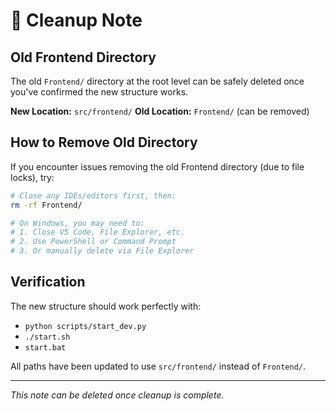 # 🧹 Cleanup Note

## Old Frontend Directory

The old `Frontend/` directory at the root level can be safely deleted once you've confirmed the new structure works.

**New Location:** `src/frontend/`
**Old Location:** `Frontend/` (can be removed)

## How to Remove Old Directory

If you encounter issues removing the old Frontend directory (due to file locks), try:

```bash
# Close any IDEs/editors first, then:
rm -rf Frontend/

# On Windows, you may need to:
# 1. Close VS Code, File Explorer, etc.
# 2. Use PowerShell or Command Prompt
# 3. Or manually delete via File Explorer
```

## Verification

The new structure should work perfectly with:
- `python scripts/start_dev.py`
- `./start.sh`
- `start.bat`

All paths have been updated to use `src/frontend/` instead of `Frontend/`.

---
*This note can be deleted once cleanup is complete.*